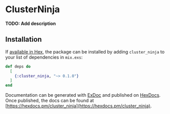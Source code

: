 # ClusterNinja

**TODO: Add description**

## Installation

If [available in Hex](https://hex.pm/docs/publish), the package can be installed
by adding `cluster_ninja` to your list of dependencies in `mix.exs`:

```elixir
def deps do
  [
    {:cluster_ninja, "~> 0.1.0"}
  ]
end
```

Documentation can be generated with [ExDoc](https://github.com/elixir-lang/ex_doc)
and published on [HexDocs](https://hexdocs.pm). Once published, the docs can
be found at [https://hexdocs.pm/cluster_ninja](https://hexdocs.pm/cluster_ninja).

